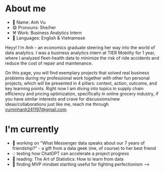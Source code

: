 # About me
- 👤 Name: Anh Vu
- 😄 Pronouns: She/her
- ⚒️ Work: Business Analytics Intern
- 📣 Languages: English & Vietnamese

Heyy! I'm Anh - an economics graduate steering her way into the world of data analytics. I was a business analytics intern at TIER Mobility for 1 year, where I analyzed fleet-health data to minimize the risk of ride accidents and reduce the cost of repair and maintenance. 

On this page, you will find exemplary projects that solved real business problems during my professional work together with other fun personal projects, which will be presented in 4 pillars: context, action, outcome, and key learning points. Right now I am diving into topics in supply chain efficiency and pricing optimization, specifically in online grocery industry, if you have similar interests and crave for discussions/new ideas/collaborations just like me, reach me through vuminhanh241197@gmail.com.

# I'm currently 
- 🔭 working on "What Messenger data speaks about our 7 years of friendship?" - a gift from a data geek (me, of course) to her best friend
- 💡 testing how ChatGPT can accelerate a project progress
- 🌱 reading: The Art of Statistics: How to learn from data
- 👯 finding MVP mindset startling useful for fighting perfectionism
-->
